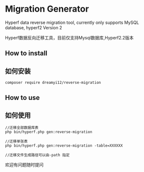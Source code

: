 # Migration Generator

Hyperf data reverse migration tool, currently only supports MySQL database, hyperf2 Version 2

Hyperf数据反向迁移工具，目前仅支持Mysql数据库,Hyperf2.2版本

##  How to install
##  如何安装


```
composer require dreamyi12/reverse-migration 
```

## How to use
## 如何使用

```shell
//迁移全部数据库表
php bin/hyperf.php gen:reverse-migration 

//迁移单张表
php bin/hyperf.php gen:reverse-migration -table=XXXXXX

//迁移文件生成路径可以由-path 指定
```

欢迎有问题随时提问
